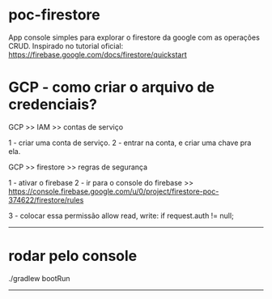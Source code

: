 # poc-firestore

App console simples para explorar o firestore da google com as operações CRUD. Inspirado no tutorial oficial:
https://firebase.google.com/docs/firestore/quickstart

# GCP - como criar o arquivo de credenciais?

GCP >> IAM >> contas de serviço 

1 - criar uma conta de serviço.
2 - entrar na conta, e criar uma chave pra ela.

GCP >> firestore >> regras de segurança

1 - ativar o firebase
2 - ir para o console do firebase >> https://console.firebase.google.com/u/0/project/firestore-poc-374622/firestore/rules

3 - colocar essa permissão
allow read, write: if request.auth != null;



---------------------------------------------------------
# rodar pelo console
./gradlew bootRun 


---------------------------------------------------------


